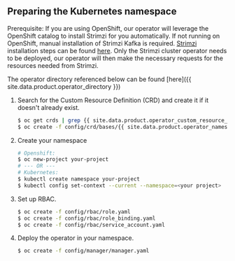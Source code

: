 ## Preparing the Kubernetes namespace
Prerequisite:
If you are using OpenShift, our operator will leverage the OpenShift catalog to install Strimzi for you automatically.
If not running on OpenShift, manual installation of Strimzi Kafka is required. [Strimzi](https://strimzi.io/) installation steps can be found [here](https://strimzi.io/docs/operators/latest/deploying#deploy-tasks_str). Only the Strimzi cluster operator needs to be deployed, our operator will then make the necessary requests for the resources needed from Strimzi.

The operator directory referenced below can be found [here]({{ site.data.product.operator_directory }})

1. Search for the Custom Resource Definition (CRD) and create it if it doesn't already exist.

   ```bash
   $ oc get crds | grep {{ site.data.product.operator_custom_resource_definition_name_plural }}.{{ site.data.product.operator_namespace }}
   $ oc create -f config/crd/bases/{{ site.data.product.operator_namespace }}_{{ site.data.product.operator_custom_resource_definition_name_plural }}.yaml
   ```

2. Create your namespace

   ```bash
   # Openshift:
   $ oc new-project your-project
   # --- OR ---
   # Kubernetes:
   $ kubectl create namespace your-project
   $ kubectl config set-context --current --namespace=<your project>
   ```

3. Set up RBAC.

   ```bash
   $ oc create -f config/rbac/role.yaml
   $ oc create -f config/rbac/role_binding.yaml
   $ oc create -f config/rbac/service_account.yaml
   ```

4. Deploy the operator in your namespace.

   ```bash
   $ oc create -f config/manager/manager.yaml
   ```
